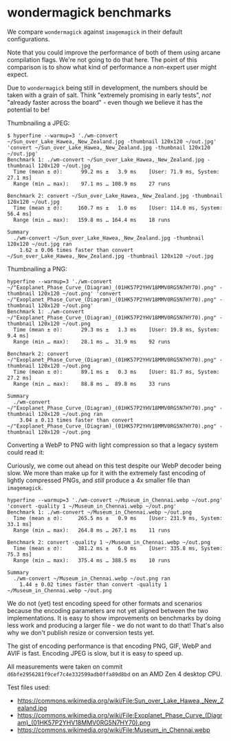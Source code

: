 # wondermagick benchmarks

We compare `wondermagick` against `imagemagick` in their default configurations. 

Note that you could improve the performance of both of them using arcane compilation flags. We're not going to do that here. The point of this comparison is to show what kind of performance a non-expert user might expect.

Due to `wondermagick` being still in development, the numbers should be taken with a grain of salt. Think "extremely promising in early tests", *not* "already faster across the board" - even though we believe it has the potential to be!

Thumbnailing a JPEG:

```
$ hyperfine --warmup=3 './wm-convert ~/Sun_over_Lake_Hawea,_New_Zealand.jpg -thumbnail 120x120 ~/out.jpg' 'convert ~/Sun_over_Lake_Hawea,_New_Zealand.jpg -thumbnail 120x120 ~/out.jpg'
Benchmark 1: ./wm-convert ~/Sun_over_Lake_Hawea,_New_Zealand.jpg -thumbnail 120x120 ~/out.jpg
  Time (mean ± σ):      99.2 ms ±   3.9 ms    [User: 71.9 ms, System: 27.1 ms]
  Range (min … max):    97.1 ms … 108.9 ms    27 runs
 
Benchmark 2: convert ~/Sun_over_Lake_Hawea,_New_Zealand.jpg -thumbnail 120x120 ~/out.jpg
  Time (mean ± σ):     160.7 ms ±   1.0 ms    [User: 114.0 ms, System: 56.4 ms]
  Range (min … max):   159.8 ms … 164.4 ms    18 runs
 
Summary
  ./wm-convert ~/Sun_over_Lake_Hawea,_New_Zealand.jpg -thumbnail 120x120 ~/out.jpg ran
    1.62 ± 0.06 times faster than convert ~/Sun_over_Lake_Hawea,_New_Zealand.jpg -thumbnail 120x120 ~/out.jpg
```

Thumbnailing a PNG:

```
hyperfine --warmup=3 './wm-convert ~/"Exoplanet_Phase_Curve_(Diagram)_(01HK57P2YHV18MMV0RG5N7HY70).png" -thumbnail 120x120 ~/out.png' 'convert ~/"Exoplanet_Phase_Curve_(Diagram)_(01HK57P2YHV18MMV0RG5N7HY70).png" -thumbnail 120x120 ~/out.png'
Benchmark 1: ./wm-convert ~/"Exoplanet_Phase_Curve_(Diagram)_(01HK57P2YHV18MMV0RG5N7HY70).png" -thumbnail 120x120 ~/out.png
  Time (mean ± σ):      29.3 ms ±   1.3 ms    [User: 19.8 ms, System: 9.4 ms]
  Range (min … max):    28.1 ms …  31.9 ms    92 runs
 
Benchmark 2: convert ~/"Exoplanet_Phase_Curve_(Diagram)_(01HK57P2YHV18MMV0RG5N7HY70).png" -thumbnail 120x120 ~/out.png
  Time (mean ± σ):      89.1 ms ±   0.3 ms    [User: 81.7 ms, System: 27.2 ms]
  Range (min … max):    88.8 ms …  89.8 ms    33 runs
 
Summary
  ./wm-convert ~/"Exoplanet_Phase_Curve_(Diagram)_(01HK57P2YHV18MMV0RG5N7HY70).png" -thumbnail 120x120 ~/out.png ran
    3.04 ± 0.13 times faster than convert ~/"Exoplanet_Phase_Curve_(Diagram)_(01HK57P2YHV18MMV0RG5N7HY70).png" -thumbnail 120x120 ~/out.png
```

Converting a WebP to PNG with light compression so that a legacy system could read it:

Curiously, we come out ahead on this test despite our WebP decoder being slow. We more than make up for it with the extremely fast encoding of lightly compressed PNGs, and *still* produce a 4x smaller file than `imagemagick`.

```
hyperfine --warmup=3 './wm-convert ~/Museum_in_Chennai.webp ~/out.png' 'convert -quality 1 ~/Museum_in_Chennai.webp ~/out.png'
Benchmark 1: ./wm-convert ~/Museum_in_Chennai.webp ~/out.png
  Time (mean ± σ):     265.5 ms ±   0.9 ms    [User: 231.9 ms, System: 33.1 ms]
  Range (min … max):   264.8 ms … 267.1 ms    11 runs
 
Benchmark 2: convert -quality 1 ~/Museum_in_Chennai.webp ~/out.png
  Time (mean ± σ):     381.2 ms ±   6.0 ms    [User: 335.8 ms, System: 75.3 ms]
  Range (min … max):   375.4 ms … 388.5 ms    10 runs
 
Summary
  ./wm-convert ~/Museum_in_Chennai.webp ~/out.png ran
    1.44 ± 0.02 times faster than convert -quality 1 ~/Museum_in_Chennai.webp ~/out.png
```

We do not (yet) test encoding speed for other formats and scenarios because the encoding parameters are not yet aligned between the two implementations. It is easy to show improvements on benchmarks by doing less work and producing a larger file - we do not want to do that! That's also why we don't publish resize or conversion tests yet.

The gist of encoding performance is that encoding PNG, GIF, WebP and AVIF is fast. Encoding JPEG is slow, but it is easy to speed up.

All measurements were taken on commit `d6bfe2956281f9cef7c4e332599adb0ffa89d8bd` on an AMD Zen 4 desktop CPU.

Test files used:

- <https://commons.wikimedia.org/wiki/File:Sun_over_Lake_Hawea,_New_Zealand.jpg>
- <https://commons.wikimedia.org/wiki/File:Exoplanet_Phase_Curve_(Diagram)_(01HK57P2YHV18MMV0RG5N7HY70).png>
- <https://commons.wikimedia.org/wiki/File:Museum_in_Chennai.webp>
